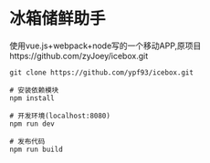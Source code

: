 # 冰箱储鲜助手

使用vue.js+webpack+node写的一个移动APP,原项目https://github.com/zyJoey/icebox.git

```shell
git clone https://github.com/ypf93/icebox.git

# 安装依赖模块
npm install

# 开发环境(localhost:8080)
npm run dev

# 发布代码
npm run build
```